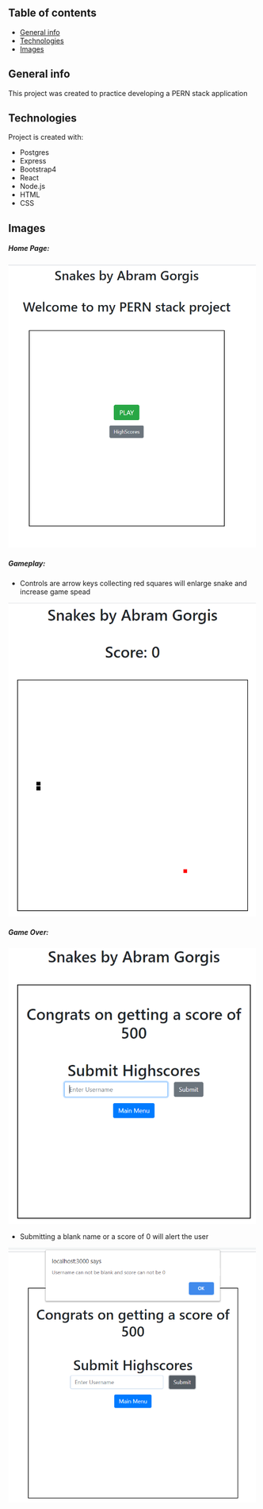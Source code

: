 ## Table of contents
* [General info](#general-info)
* [Technologies](#technologies)
* [Images](#images)

## General info
This project was created to practice developing a PERN stack application
	
## Technologies
Project is created with:
* Postgres
* Express
* Bootstrap4
* React
* Node.js
* HTML
* CSS

## Images
##### Home Page:
<img src= "images/Capture.PNG" width="500">

##### Gameplay:
* Controls are arrow keys collecting red squares will enlarge snake and increase game spead
<img src= "images/Capture7.PNG" width="500">

##### Game Over:
<img src= "images/Capture3.PNG" width="500">

* Submitting a blank name or a score of 0 will alert the user
<img src= "images/Capture2.PNG" width="500">

